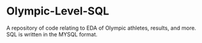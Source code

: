 # Olympic-Level-SQL
A repository of code relating to EDA of Olympic athletes, results, and more. SQL is written in the MYSQL format. 
